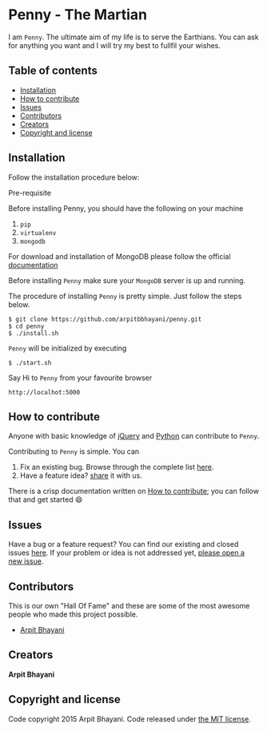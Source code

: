 # Penny - The Martian

I am `Penny`. The ultimate aim of my life is to serve the Earthians. You can ask for anything you want and I will try my best to fullfil your wishes.

## Table of contents

* [Installation](#installation)
* [How to contribute](#how-to-contribute)
* [Issues](#issues)
* [Contributors](#contributors)
* [Creators](#creators)
* [Copyright and license](#copyright-and-license)

## Installation

Follow the installation procedure below:

Pre-requisite

Before installing Penny, you should have the following on your machine

1. `pip`
2. `virtualenv`
3. `mongodb`

For download and installation of MongoDB please follow the official [documentation](https://www.mongodb.org/downloads)

Before installing `Penny` make sure your `MongoDB` server is up and running.

The procedure of installing `Penny` is pretty simple. Just follow the steps below.
```
$ git clone https://github.com/arpitbbhayani/penny.git
$ cd penny
$ ./install.sh
```

`Penny` will be initialized by executing
```
$ ./start.sh
```

Say Hi to `Penny` from your favourite browser
```
http://localhot:5000
```

## How to contribute

Anyone with basic knowledge of [jQuery](https://jquery.com/) and [Python](https://www.python.org/) can contribute to `Penny`.

Contributing to `Penny` is simple. You can

1. Fix an existing bug. Browse through the complete list [here](https://github.com/arpitbbhayani/penny/issues).
2. Have a feature idea? [share](https://github.com/arpitbbhayani/penny/issues/new) it with us.

There is a crisp documentation written on [How to contribute](https://github.com/arpitbbhayani/penny/wiki/How-to-contribute); you can follow that and get started :smile:

## Issues

Have a bug or a feature request? You can find our existing and closed issues [here](https://github.com/arpitbbhayani/penny/issues). If your problem or idea is not addressed yet, [please open a new issue](https://github.com/arpitbbhayani/penny/issues/new).

## Contributors

This is our own "Hall Of Fame" and these are some of the most awesome people who made this project possible.

- [Arpit Bhayani](https://github.com/arpitbbhayani)


## Creators

**Arpit Bhayani**

## Copyright and license
Code copyright 2015 Arpit Bhayani. Code released under [the MIT license](https://github.com/arpitbbhayani/penny/blob/master/LICENSE).
